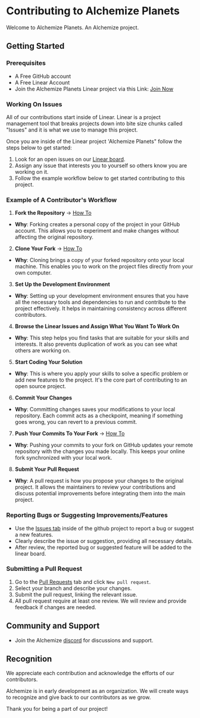 # Contributing to Alchemize Planets

Welcome to Alchemize Planets. An Alchemize project.

## Getting Started

### Prerequisites

- A Free GitHub account
- A Free Linear Account
- Join the Alchemize Planets Linear project via this Link: [Join Now](https://linear.app/alchemize-planets/join/a3d84e656fce5d151ee4b6efae6b8a7c?s=4)

### Working On Issues

All of our contributions start inside of Linear. Linear is a project management tool that breaks projects down into bite size chunks called "Issues" and it is what we use to manage this project.

Once you are inside of the Linear project 'Alchemize Planets" follow the steps below to get started:

1. Look for an open issues on our [Linear board](https://linear.app/alchemize-planets/team/ALC/active).
2. Assign any issue that interests you to yourself so others know you are working on it.
4. Follow the example workflow below to get started contributing to this project.

### Example of A Contributor's Workflow

1. **Fork the Repository** -> [How To](https://docs.github.com/en/get-started/quickstart/fork-a-repo)
- **Why**: Forking creates a personal copy of the project in your GitHub account. This allows you to experiment and make changes without affecting the original repository.

2. **Clone Your Fork** -> [How To](https://docs.github.com/en/repositories/creating-and-managing-repositories/cloning-a-repository)
- **Why**: Cloning brings a copy of your forked repository onto your local machine. This enables you to work on the project files directly from your own computer.

3. **Set Up the Development Environment**
- **Why**: Setting up your development environment ensures that you have all the necessary tools and dependencies to run and contribute to the project effectively. It helps in maintaining consistency across different contributors.

4. **Browse the Linear Issues and Assign What You Want To Work On**
- **Why**: This step helps you find tasks that are suitable for your skills and interests. It also prevents duplication of work as you can see what others are working on.

5. **Start Coding Your Solution**
- **Why**: This is where you apply your skills to solve a specific problem or add new features to the project. It's the core part of contributing to an open source project.

6. **Commit Your Changes**
- **Why**: Committing changes saves your modifications to your local repository. Each commit acts as a checkpoint, meaning if something goes wrong, you can revert to a previous commit.

7. **Push Your Commits To Your Fork** -> [How To](https://docs.github.com/en/get-started/using-git/pushing-commits-to-a-remote-repository)
- **Why**: Pushing your commits to your fork on GitHub updates your remote repository with the changes you made locally. This keeps your online fork synchronized with your local work.

8. **Submit Your Pull Request**
- **Why**: A pull request is how you propose your changes to the original project. It allows the maintainers to review your contributions and discuss potential improvements before integrating them into the main project.

### Reporting Bugs or Suggesting Improvements/Features

- Use the [Issues tab](https://github.com/xBromsson/planets/issues) inside of the github project to report a bug or suggest a new features.
- Clearly describe the issue or suggestion, providing all necessary details. 
- After review, the reported bug or suggested feature will be added to the linear board.

### Submitting a Pull Request

1. Go to the [Pull Requests](https://github.com/xBromsson/planets/pulls) tab and click `New pull request`.
2. Select your branch and describe your changes.
3. Submit the pull request, linking the relevant issue.
4. All pull request require at least one review. We will review and provide feedback if changes are needed.

## Community and Support

- Join the Alchemize [discord](https://discord.gg/eDCjVVNqFB) for discussions and support.

## Recognition

We appreciate each contribution and acknowledge the efforts of our contributors. 

Alchemize is in early development as an organization. We will create ways to recognize and give back to our contributors as we grow.

Thank you for being a part of our project!
